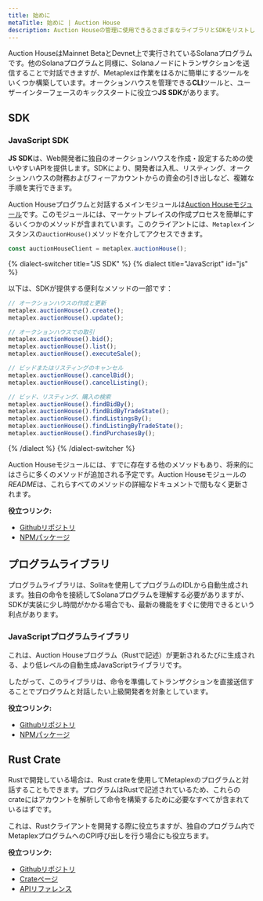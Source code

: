 ```yaml
---
title: 始めに
metaTitle: 始めに | Auction House
description: Auction Houseの管理に使用できるさまざまなライブラリとSDKをリストします。
---
```


Auction HouseはMainnet BetaとDevnet上で実行されているSolanaプログラムです。他のSolanaプログラムと同様に、Solanaノードにトランザクションを送信することで対話できますが、Metaplexは作業をはるかに簡単にするツールをいくつか構築しています。オークションハウスを管理できる**CLI**ツールと、ユーザーインターフェースのキックスタートに役立つ**JS SDK**があります。

## SDK

### JavaScript SDK
**JS SDK**は、Web開発者に独自のオークションハウスを作成・設定するための使いやすいAPIを提供します。SDKにより、開発者は入札、リスティング、オークションハウスの財務およびフィーアカウントからの資金の引き出しなど、複雑な手順を実行できます。

Auction Houseプログラムと対話するメインモジュールは[Auction Houseモジュール](https://github.com/metaplex-foundation/js/tree/main/packages/js/src/plugins/auctionHouseModule)です。このモジュールには、マーケットプレイスの作成プロセスを簡単にするいくつかのメソッドが含まれています。このクライアントには、`Metaplex`インスタンスの`auctionHouse()`メソッドを介してアクセスできます。
```ts
const auctionHouseClient = metaplex.auctionHouse();
```

{% dialect-switcher title="JS SDK" %}
{% dialect title="JavaScript" id="js" %}

以下は、SDKが提供する便利なメソッドの一部です：

```ts
// オークションハウスの作成と更新
metaplex.auctionHouse().create();
metaplex.auctionHouse().update();

// オークションハウスでの取引
metaplex.auctionHouse().bid();
metaplex.auctionHouse().list();
metaplex.auctionHouse().executeSale();

// ビッドまたはリスティングのキャンセル
metaplex.auctionHouse().cancelBid();
metaplex.auctionHouse().cancelListing();

// ビッド、リスティング、購入の検索
metaplex.auctionHouse().findBidBy();
metaplex.auctionHouse().findBidByTradeState();
metaplex.auctionHouse().findListingsBy();
metaplex.auctionHouse().findListingByTradeState();
metaplex.auctionHouse().findPurchasesBy();
```

{% /dialect %}
{% /dialect-switcher %}


Auction Houseモジュールには、すでに存在する他のメソッドもあり、将来的にはさらに多くのメソッドが追加される予定です。Auction Houseモジュールの*README*は、これらすべてのメソッドの詳細なドキュメントで間もなく更新されます。

**役立つリンク:**
* [Githubリポジトリ](https://github.com/metaplex-foundation/js/tree/main/packages/js/src/plugins/auctionHouseModule)
* [NPMパッケージ](https://www.npmjs.com/package/@metaplex-foundation/js)

## プログラムライブラリ
プログラムライブラリは、Solitaを使用してプログラムのIDLから自動生成されます。独自の命令を接続してSolanaプログラムを理解する必要がありますが、SDKが実装に少し時間がかかる場合でも、最新の機能をすぐに使用できるという利点があります。

### JavaScriptプログラムライブラリ
これは、Auction Houseプログラム（Rustで記述）が更新されるたびに生成される、より低レベルの自動生成JavaScriptライブラリです。

したがって、このライブラリは、命令を準備してトランザクションを直接送信することでプログラムと対話したい上級開発者を対象としています。

**役立つリンク:**
* [Githubリポジトリ](https://github.com/metaplex-foundation/metaplex-program-library/tree/master/auction-house/js)
* [NPMパッケージ](https://www.npmjs.com/package/@metaplex-foundation/mpl-auction-house)

## Rust Crate
Rustで開発している場合は、Rust crateを使用してMetaplexのプログラムと対話することもできます。プログラムはRustで記述されているため、これらのcrateにはアカウントを解析して命令を構築するために必要なすべてが含まれているはずです。

これは、Rustクライアントを開発する際に役立ちますが、独自のプログラム内でMetaplexプログラムへのCPI呼び出しを行う場合にも役立ちます。

**役立つリンク:**
* [Githubリポジトリ](https://github.com/metaplex-foundation/metaplex-program-library/tree/master/auction-house/program)
* [Crateページ](https://crates.io/crates/mpl-auction-house)
* [APIリファレンス](https://docs.rs/mpl-auction-house/latest/mpl_auction_house/)
